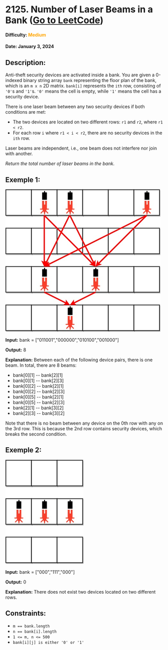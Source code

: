 # **2125. Number of Laser Beams in a Bank** ([Go to LeetCode](https://leetcode.com/problems/))

#### __Difficulty:__ **<span style="color:orange">Medium</span>**

#### __Date__: January 3, 2024
## **Description:**
Anti-theft security devices are activated inside a bank. You are given a 0-indexed binary string array ```bank``` representing the floor plan of the bank, which is an ```m x n``` 2D matrix. ```bank[i]``` represents the ```ith``` row, consisting of ```'0'```s and ```'1'```s. ```'0'``` means the cell is empty, while ```'1'``` means the cell has a security device.

There is one laser beam between any two security devices if both conditions are met:

- The two devices are located on two different rows: ```r1``` and ```r2```, where ```r1 < r2```.
- For each row ```i``` where ```r1 < i < r2```, there are no security devices in the ```ith``` row.

Laser beams are independent, i.e., one beam does not interfere nor join with another.

_Return the total number of laser beams in the bank._

## **Exemple 1:**

![Laser-1](images/laser1.jpg)

**Input:** bank = ["011001","000000","010100","001000"]

**Output:** 8

**Explanation:** Between each of the following device pairs, there is one beam. In total, there are 8 beams:

 * bank[0][1] -- bank[2][1]
 * bank[0][1] -- bank[2][3]
 * bank[0][2] -- bank[2][1]
 * bank[0][2] -- bank[2][3]
 * bank[0][5] -- bank[2][1]
 * bank[0][5] -- bank[2][3]
 * bank[2][1] -- bank[3][2]
 * bank[2][3] -- bank[3][2]

Note that there is no beam between any device on the 0th row with any on the 3rd row.
This is because the 2nd row contains security devices, which breaks the second condition.

## **Exemple 2:**

![Laser-2](images/laser2.jpg)

**Input:** bank = ["000","111","000"]

**Output:** 0

**Explanation:** There does not exist two devices located on two different rows.

## Constraints:

- `m == bank.length`
- `n == bank[i].length`
- `1 <= m, n <= 500`
- `bank[i][j] is either '0' or '1'`